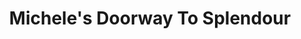 ---
title: "Michele's Doorway To Splendour"
url: /smiths-falls/micheles-doorway-to-splendour/
shop: Kleidung
---